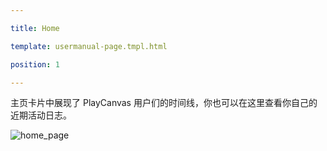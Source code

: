 ---
title: Home
template: usermanual-page.tmpl.html
position: 1
---

主页卡片中展现了 PlayCanvas 用户们的时间线，你也可以在这里查看你自己的近期活动日志。

![home_page][1]

[1]: /images/platform/home.png "Home"


